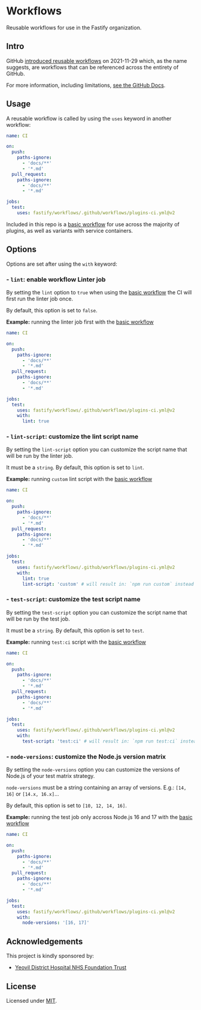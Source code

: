 # Workflows

Reusable workflows for use in the Fastify organization.

## Intro

GitHub [introduced reusable workflows](https://github.blog/2021-11-29-github-actions-reusable-workflows-is-generally-available/) on 2021-11-29 which, as the name suggests, are workflows that can be referenced across the entirety of GitHub.

For more information, including limitations, [see the GitHub Docs](https://docs.github.com/en/actions/learn-github-actions/reusing-workflows).

## Usage

A reusable workflow is called by using the `uses` keyword in another workflow:

```yml
name: CI

on:
  push:
    paths-ignore:
      - 'docs/**'
      - '*.md'
  pull_request:
    paths-ignore:
      - 'docs/**'
      - '*.md'

jobs:
  test:
    uses: fastify/workflows/.github/workflows/plugins-ci.yml@v2
```

Included in this repo is a [basic workflow](.github/workflows/plugins-ci.yml) for use across the majority of plugins, as well as variants with service containers.

## Options

Options are set after using the `with` keyword:

### - `lint`: enable workflow Linter job

By setting the `lint` option to `true` when using the [basic workflow](.github/workflows/plugins-ci.yml) the CI will first run the linter job once.

By default, this option is set to `false`.

__Example:__ running the linter job first with the [basic workflow](.github/workflows/plugins-ci.yml)

```yml
name: CI

on:
  push:
    paths-ignore:
      - 'docs/**'
      - '*.md'
  pull_request:
    paths-ignore:
      - 'docs/**'
      - '*.md'

jobs:
  test:
    uses: fastify/workflows/.github/workflows/plugins-ci.yml@v2
    with:
      lint: true
```

### - `lint-script`: customize the lint script name

By setting the `lint-script` option you can customize the script name that will be run by the linter job.

It must be a `string`. By default, this option is set to `lint`.

__Example:__ running `custom` lint script with the [basic workflow](.github/workflows/plugins-ci.yml)

```yml
name: CI

on:
  push:
    paths-ignore:
      - 'docs/**'
      - '*.md'
  pull_request:
    paths-ignore:
      - 'docs/**'
      - '*.md'

jobs:
  test:
    uses: fastify/workflows/.github/workflows/plugins-ci.yml@v2
    with:
      lint: true
      lint-script: 'custom' # will result in: `npm run custom` instead of the default `npm run lint`
```

### - `test-script`: customize the test script name

By setting the `test-script` option you can customize the script name that will be run by the test job.

It must be a `string`. By default, this option is set to `test`.

__Example:__ running `test:ci` script with the [basic workflow](.github/workflows/plugins-ci.yml)

```yml
name: CI

on:
  push:
    paths-ignore:
      - 'docs/**'
      - '*.md'
  pull_request:
    paths-ignore:
      - 'docs/**'
      - '*.md'

jobs:
  test:
    uses: fastify/workflows/.github/workflows/plugins-ci.yml@v2
    with:
      test-script: 'test:ci' # will result in: `npm run test:ci` instead of the default `npm run test`
```

### - `node-versions`: customize the Node.js version matrix

By setting the `node-versions` option you can customize the versions of Node.js of your test matrix strategy.

`node-versions` must be a string containing an array of versions. E.g.: `[14, 16]` or `[14.x, 16.x]`...

By default, this option is set to `[10, 12, 14, 16]`.

__Example:__ running the test job only accross Node.js 16 and 17 with the [basic workflow](.github/workflows/plugins-ci.yml)

```yml
name: CI

on:
  push:
    paths-ignore:
      - 'docs/**'
      - '*.md'
  pull_request:
    paths-ignore:
      - 'docs/**'
      - '*.md'

jobs:
  test:
    uses: fastify/workflows/.github/workflows/plugins-ci.yml@v2
    with:
      node-versions: '[16, 17]'
```

## Acknowledgements

This project is kindly sponsored by:

-   [Yeovil District Hospital NHS Foundation Trust](https://yeovilhospital.co.uk/)

## License

Licensed under [MIT](./LICENSE).

